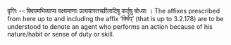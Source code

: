 




वृत्तिः --ः क्विपमभिव्‍याप्‍य वक्ष्यमाणाः प्रत्‍ययास्‍तच्‍छीलादिषु कर्तृषु बोध्‍याः । The affixes prescribed from here up to and including the affix ‘क्विँप्’ (that is up to 3.2.178) are to be understood to denote an agent who performs an action because of his nature/habit or sense of duty or skill.

